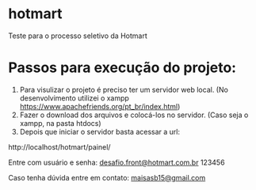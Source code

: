 # hotmart
Teste para o processo seletivo da Hotmart

# Passos para execução do projeto:

1. Para visulizar o projeto é preciso ter um servidor web local. (No desenvolvimento utilizei o xampp https://www.apachefriends.org/pt_br/index.html)
2. Fazer o download dos arquivos e colocá-los no servidor. (Caso seja o xampp, na pasta htdocs) 
3. Depois que iniciar o servidor basta acessar a url:

http://localhost/hotmart/painel/

Entre com usuário e senha:
desafio.front@hotmart.com.br
123456

Caso tenha dúvida entre em contato: maisasb15@gmail.com
